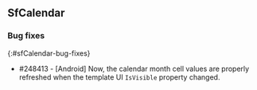 ## SfCalendar

### Bug fixes
{:#sfCalendar-bug-fixes}

* \#248413 - [Android] Now, the calendar month cell values are properly refreshed when the template UI `IsVisible` property changed.


